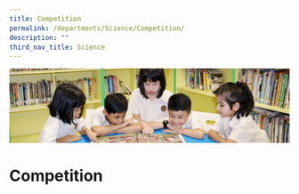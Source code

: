 ```yaml
---
title: Competition
permalink: /departments/Science/Competition/
description: ""
third_nav_title: Science
---
```

![](/images/banner.gif)

Competition
===========